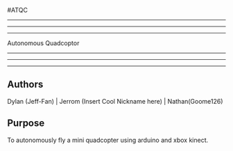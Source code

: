 #ATQC
**********************************
**********************************
**********************************
Autonomous Quadcoptor
**********************************
**********************************
**********************************

## Authors
Dylan (Jeff-Fan) |
Jerrom (Insert Cool Nickname here) |
Nathan(Goome126)

## Purpose
To autonomously fly a mini quadcopter using arduino and xbox kinect.
